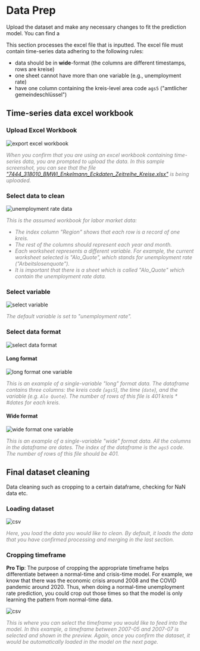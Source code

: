 # Data Prep

Upload the dataset and make any necessary changes to fit the prediction model. You can find a 

<!-- ## Reshape and merge datasets -->

<!-- This section process data differently for excel or csv files, and for time-series or structural data type. It assumes that:

- **time-series** data are in **wide**-format **excel** workbooks, where each worksheet contains data for one variable

- **structural** data are in **long**-format **csv** files, where each row is a record of one kreis, and each column is one variable

- both assumes to have one column containing the kreis-level area code `ags5` ("amtlicher gemeindeschlüssel") -->

This section processes the excel file that is inputted. The excel file must contain time-series data adhering to the following rules: 

- data should be in **wide**-format (the columns are different timestamps, rows are kreise)
- one sheet cannot have more than one variable (e.g., unemployment rate)
- have one column containing the kreis-level area code `ags5` ("amtlicher gemeindeschlüssel")

## Time-series data excel workbook

<!-- ### Error Handling

![error 1](../prep_screenshots/error1.png)

When you open up the page, you will likely be facing this error. No worries, that just means you haven't uploaded a data yet! -->

### Upload Excel Workbook

![export excel workbook](../prep_screenshots/export_excel.JPG)

<span style="color:gray">*When you confirm that you are using an excel workbook containing time-series data, you are prompted to upload the data. In this sample screenshot, you can see that the file ["7444_318010_BMWI_Enkelmann_Eckdaten_Zeitreihe_Kreise.xlsx"](../../data/7444_318010_BMWI_Enkelmann_Eckdaten_Zeitreihe_Kreise.xlsx) is being uploaded.*</span>

### Select data to clean

<!-- Because each data is formatted differently in the excel workbook, we created different cleaners for different data. Select the appropriate cleaner based on the data input. Currently, we support:  -->

<!-- ![select cleanerclass](../prep_screenshots/select_cleaner.png) -->

<!-- - `Unemployment rate` (labor market data, containing unemployment rate information)  -->

![unemployment rate data](../prep_screenshots/alq_data.png)

<i>
<p style="color:gray">This is the assumed workbook for labor market data:</p>
<ul style="color:gray">
    <li> The index column "Region" shows that each row is a record of one kreis.
    <li> The rest of the columns should represent each year and month.
    <li> Each worksheet represents a different variable. For example, the current worksheet selected is "Alo_Quote", which stands for unemployment rate ("Arbeitslosenquote"). 
    <li> It is important that there is a sheet which is called "Alo_Quote" which contain the unemployment rate data. 
</ul>
</i>

<!-- - `GDP` (GDP data, containing kreis-level GDP breakdown)

![gdp data](../prep_screenshots/gdp_data.png)

<i>
<p style="color:gray">This is the assumed workbook for GDP data:</p>
<ul style="color:gray">
    <li> The index column is "Regional-schlüssel". We are looking for the ones with 5 numbers, which means they are on the kreis-level (corresponding to the "NUTS 3" column).
    <li> The rest of the columns should represent each year.
    <li> Each worksheet represents a different variable. For example, the current worksheet selected is "1.1", which according to the trailing title means gross domestic product ("bruttoinlandsprodukt"). 
</ul>
</i> -->



### Select variable

![select variable](../prep_screenshots/select_var.png)

<span style="color:gray">*The default variable is set to "unemployment rate".*</span>

<!-- <span style="color:gray">*Choose at least one variable. Choosing no variables at all would result in the IndexError above.*</span> -->

### Select data format

![select data format](../prep_screenshots/select_format.png)

#### Long format

![long format one variable](../prep_screenshots/long_one.png)

<span style="color:gray">*This is an example of a single-variable "long" format data. The dataframe contains three columns: the kreis code (`ags5`), the time (`date`), and the variable (e.g. `Alo Quote`). The number of rows of this file is 401 kreis * #dates for each kreis.*</span>

#### Wide format

![wide format one variable](../prep_screenshots/wide_one.png)

<span style="color:gray">*This is an example of a single-variable "wide" format data. All the columns in the dataframe are dates. The index of the dataframe is the `ags5` code. The number of rows of this file should be 401.*</span>




<!-- ### Merging

#### Long formats merged to one wide format

![long merged wide format](../prep_screenshots/long_merge.png)

<span style="color:gray">*Merging multiple so-called long-format-single-variable data together results in a commonly-knwown "wide format" merged file as shown above. `ags5` and `date` are the index columns. Each column afterwards represents a variable. In this example, the two columns are `SvB_AO` (Sozialversicherungspflichtig Beschäftigte -- Arbeitsort) and `Alo_Quote` (Arbeitslosenquote).*</span>

#### Wide formats merged to one long format

![wide merged long format](../prep_screenshots/wide_merge.png)

<span style="color:gray">*Merging multiple so-called wide-format-single-variable data together results in a commonly-known "long format" merged file as shown above. `ags5` and `variable` are the index columns. Each column afterwards represents a date. In this example, the two variables are `SvB_AO` and `Alo_Quote`, and they are indicated in the `variable` column.*</span>

#### Confirm merge

![confirm merge](../prep_screenshots/confirm_merge.png)

<span style="color:gray">*A preview of the merged data would be shown like the long and wide formats above. Once you confirm to use the merged data, it would be set as the default loaded dataset on the tool.*</span> -->


<!-- ## Structural data csv files

![csv](../prep_screenshots/csv.png)

<span style="color:gray">*This is a sample of a csv file the tool expects. It should at least contain `ags5`, but could also include metadata such as `ags2`, `bundesland`, `kreis` etc. Each column afterwards is a varaible.*</span>

![merge csv](../prep_screenshots/csv_merge.png)

<span style="color:gray">*A simple merge using the `ags5` column, we have a merged file of 401 rows, and the combination of all the selected columns. In this example, we merged two files, `raumordnung` and `point_of_interest`. Again, a preview of the merged file would be shownn, and once confirmed, it would be the default loaded dataset.*</span> -->


## Final dataset cleaning

Data cleaning such as cropping to a certain dataframe, checking for NaN data etc.

### Loading dataset

![csv](../prep_screenshots/load_clean.png)

<span style="color:gray">*Here, you load the data you would like to clean. By default, it loads the data that you have confirmed processing and merging in the last section.*</span>

### Cropping timeframe

**Pro Tip**: The purpose of cropping the appropriate timeframe helps differentiate between a normal-time and crisis-time model. For example, we know that there was the economic crisis around 2008 and the COVID pandemic around 2020. Thus, when doing a normal-time unemployment rate prediction, you could crop out those times so that the model is only learning the pattern from normal-time data.

![csv](../prep_screenshots/crop_time.png)

<span style="color:gray">*This is where you can select the timeframe you would like to feed into the model. In this example, a timeframe between 2007-05 and 2007-07 is selected and shown in the preview. Again, once you confirm the dataset, it would be automatically loaded in the model on the next page.*</span>